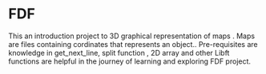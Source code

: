 # FDF
This an introduction project to 3D graphical representation of maps . Maps are files containing cordinates that represents an object.. Pre-requisites are knowledge in get_next_line, split function , 2D array and other Libft functions are helpful in the journey of learning and exploring FDF project.
